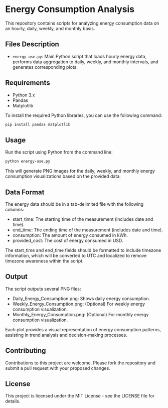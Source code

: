 # Energy Consumption Analysis

This repository contains scripts for analyzing energy consumption data on an hourly, daily, weekly, and monthly basis.

## Files Description

- `energy-use.py`: Main Python script that loads hourly energy data, performs data aggregation to daily, weekly, and monthly intervals, and generates corresponding plots.

## Requirements

- Python 3.x
- Pandas
- Matplotlib

To install the required Python libraries, you can use the following command:

```bash
pip install pandas matplotlib
```


## Usage
Run the script using Python from the command line:

```bash
python energy-use.py 
```
This will generate PNG images for the daily, weekly, and monthly energy consumption visualizations based on the provided data.

## Data Format
The energy data should be in a tab-delimited file with the following columns:

- start_time: The starting time of the measurement (includes date and time).
- end_time: The ending time of the measurement (includes date and time).
- consumption: The amount of energy consumed in kWh.
- provided_cost: The cost of energy consumed in USD.

The start_time and end_time fields should be formatted to include timezone information, which will be converted to UTC and localized to remove timezone awareness within the script.

## Output
The script outputs several PNG files:

- Daily_Energy_Consumption.png: Shows daily energy consumption.
- Weekly_Energy_Consumption.png: (Optional) For weekly energy consumption visualization.
- Monthly_Energy_Consumption.png: (Optional) For monthly energy consumption visualization.

Each plot provides a visual representation of energy consumption patterns, assisting in trend analysis and decision-making processes.

## Contributing
Contributions to this project are welcome. Please fork the repository and submit a pull request with your proposed changes.

## License
This project is licensed under the MIT License - see the LICENSE file for details.

